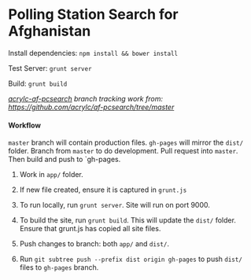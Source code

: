 Polling Station Search for Afghanistan
===========

Install dependencies: `npm install && bower install`

Test Server: `grunt server`

Build: `grunt build`

_[acrylc-af-pcsearch](https://github.com/developmentseed/af-polling-search/tree/acrylc-af-pcsearch) branch tracking work from: https://github.com/acrylc/af-pcsearch/tree/master_

#### Workflow
`master` branch will contain production files. `gh-pages` will mirror the `dist/` folder. Branch from `master` to do development. Pull request into `master`. Then build and push to `gh-pages.

1. Work in `app/` folder.

2. If new file created, ensure it is captured in `grunt.js`

3. To run locally, run `grunt server`. Site will run on port 9000.

4. To build the site, run `grunt build`. This will update the `dist/` folder. Ensure that grunt.js has copied all site files.

5. Push changes to branch: both `app/` and `dist/`.

6. Run `git subtree push --prefix dist origin gh-pages` to push `dist/` files to `gh-pages` branch.
